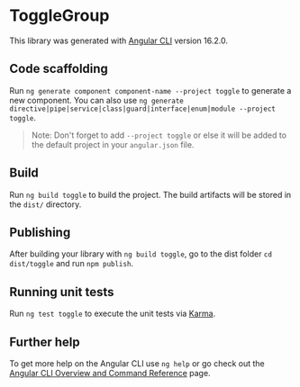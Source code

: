 # ToggleGroup

This library was generated with [Angular CLI](https://github.com/angular/angular-cli) version 16.2.0.

## Code scaffolding

Run `ng generate component component-name --project toggle` to generate a new component. You can also use `ng generate directive|pipe|service|class|guard|interface|enum|module --project toggle`.
> Note: Don't forget to add `--project toggle` or else it will be added to the default project in your `angular.json` file.

## Build

Run `ng build toggle` to build the project. The build artifacts will be stored in the `dist/` directory.

## Publishing

After building your library with `ng build toggle`, go to the dist folder `cd dist/toggle` and run `npm publish`.

## Running unit tests

Run `ng test toggle` to execute the unit tests via [Karma](https://karma-runner.github.io).

## Further help

To get more help on the Angular CLI use `ng help` or go check out the [Angular CLI Overview and Command Reference](https://angular.io/cli) page.
